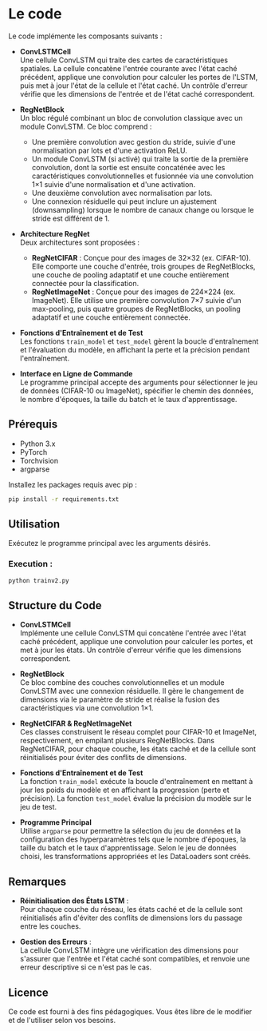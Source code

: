 # Le code

Le code implémente les composants suivants :

- **ConvLSTMCell**  
  Une cellule ConvLSTM qui traite des cartes de caractéristiques spatiales. La cellule concatène l'entrée courante avec l'état caché précédent, applique une convolution pour calculer les portes de l'LSTM, puis met à jour l'état de la cellule et l'état caché. Un contrôle d'erreur vérifie que les dimensions de l'entrée et de l'état caché correspondent.

- **RegNetBlock**  
  Un bloc régulé combinant un bloc de convolution classique avec un module ConvLSTM. Ce bloc comprend :  
  - Une première convolution avec gestion du stride, suivie d'une normalisation par lots et d'une activation ReLU.  
  - Un module ConvLSTM (si activé) qui traite la sortie de la première convolution, dont la sortie est ensuite concaténée avec les caractéristiques convolutionnelles et fusionnée via une convolution 1×1 suivie d'une normalisation et d'une activation.  
  - Une deuxième convolution avec normalisation par lots.  
  - Une connexion résiduelle qui peut inclure un ajustement (downsampling) lorsque le nombre de canaux change ou lorsque le stride est différent de 1.

- **Architecture RegNet**  
  Deux architectures sont proposées :  
  - **RegNetCIFAR** : Conçue pour des images de 32×32 (ex. CIFAR-10). Elle comporte une couche d'entrée, trois groupes de RegNetBlocks, une couche de pooling adaptatif et une couche entièrement connectée pour la classification.  
  - **RegNetImageNet** : Conçue pour des images de 224×224 (ex. ImageNet). Elle utilise une première convolution 7×7 suivie d'un max-pooling, puis quatre groupes de RegNetBlocks, un pooling adaptatif et une couche entièrement connectée.

- **Fonctions d'Entraînement et de Test**  
  Les fonctions `train_model` et `test_model` gèrent la boucle d'entraînement et l'évaluation du modèle, en affichant la perte et la précision pendant l'entraînement.

- **Interface en Ligne de Commande**  
  Le programme principal accepte des arguments pour sélectionner le jeu de données (CIFAR-10 ou ImageNet), spécifier le chemin des données, le nombre d'époques, la taille du batch et le taux d'apprentissage.

## Prérequis

- Python 3.x  
- PyTorch  
- Torchvision  
- argparse

Installez les packages requis avec pip :

```bash
pip install -r requirements.txt
```

## Utilisation

Exécutez le programme principal avec les arguments désirés.

### Execution :
```bash
python trainv2.py
```

## Structure du Code

- **ConvLSTMCell**  
  Implémente une cellule ConvLSTM qui concatène l'entrée avec l'état caché précédent, applique une convolution pour calculer les portes, et met à jour les états. Un contrôle d'erreur vérifie que les dimensions correspondent.

- **RegNetBlock**  
  Ce bloc combine des couches convolutionnelles et un module ConvLSTM avec une connexion résiduelle. Il gère le changement de dimensions via le paramètre de stride et réalise la fusion des caractéristiques via une convolution 1×1.

- **RegNetCIFAR & RegNetImageNet**  
  Ces classes construisent le réseau complet pour CIFAR-10 et ImageNet, respectivement, en empilant plusieurs RegNetBlocks. Dans RegNetCIFAR, pour chaque couche, les états caché et de la cellule sont réinitialisés pour éviter des conflits de dimensions.

- **Fonctions d'Entraînement et de Test**  
  La fonction `train_model` exécute la boucle d'entraînement en mettant à jour les poids du modèle et en affichant la progression (perte et précision). La fonction `test_model` évalue la précision du modèle sur le jeu de test.

- **Programme Principal**  
  Utilise `argparse` pour permettre la sélection du jeu de données et la configuration des hyperparamètres tels que le nombre d'époques, la taille du batch et le taux d'apprentissage. Selon le jeu de données choisi, les transformations appropriées et les DataLoaders sont créés.

## Remarques

- **Réinitialisation des États LSTM** :  
  Pour chaque couche du réseau, les états caché et de la cellule sont réinitialisés afin d'éviter des conflits de dimensions lors du passage entre les couches.

- **Gestion des Erreurs** :  
  La cellule ConvLSTM intègre une vérification des dimensions pour s'assurer que l'entrée et l'état caché sont compatibles, et renvoie une erreur descriptive si ce n'est pas le cas.

## Licence

Ce code est fourni à des fins pédagogiques. Vous êtes libre de le modifier et de l'utiliser selon vos besoins.
